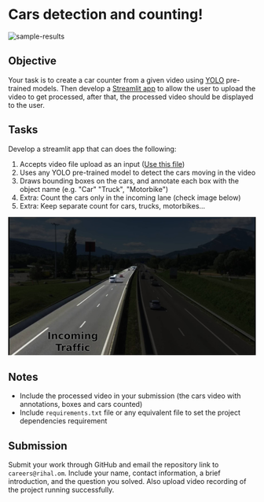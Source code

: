 # Cars detection and counting!

![sample-results](sample-results.gif)

## Objective

Your task is to create a car counter from a given video using [YOLO](https://github.com/ultralytics/ultralytics) pre-trained models. Then develop a [Streamlit app](https://streamlit.io/) to allow the user to upload the video to get processed, after that, the processed video should be displayed to the user.


## Tasks

Develop a streamlit app that can does the following:
1. Accepts video file upload as an input ([Use this file](cars.mp4))
2. Uses any YOLO pre-trained model to detect the cars moving in the video
3. Draws bounding boxes on the cars, and annotate each box with the object name (e.g. "Car" "Truck", "Motorbike")
4. Extra: Count the cars only in the incoming lane (check image below)
5. Extra: Keep separate count for cars, trucks, motorbikes...

![trafficlane](incoming_traffic.jpg)

## Notes

- Include the processed video in your submission (the cars video with annotations, boxes and cars counted)
- Include `requirements.txt` file or any equivalent file to set the project dependencies requirement



## Submission

Submit your work through GitHub and email the repository link to `careers@rihal.om`. Include your name, contact information, a brief introduction, and the question you solved.
Also upload video recording of the project running successfully.
